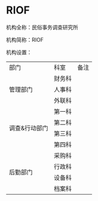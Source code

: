 # RIOF
机构全称：民俗事务调查研究所

机构简称：RIOF

机构设置：

<table>
   <tr>
      <td>部门</td>
      <td>科室</td>
      <td>备注</td>
   </tr>
   <tr>
      <td  rowspan="3">管理部门</td>
      <td>财务科</td>
      <td></td>
   </tr>
   <tr>
      <td>人事科</td>
      <td></td>
   </tr>
   <tr>
      <td>外联科</td>
      <td></td>
   </tr>
   <tr>
      <td rowspan="4">调查&行动部门</td>
      <td>第一科</td>
      <td></td>
   </tr>
   <tr>
      <td>第二科</td>
      <td></td>
   </tr>
   <tr>
      <td>第三科</td>
      <td></td>
   </tr>
   <tr>
      <td>第四科</td>
      <td></td>
   </tr>
   <tr>
      <td rowspan="4">后勤部门</td>
      <td>采购科</td>
      <td></td>
   </tr>
   <tr>
      <td>行政科</td>
      <td></td>
   </tr>
   <tr>
      <td>设备科</td>
      <td></td>
   </tr>
   <tr>
      <td>档案科</td>
      <td></td>
   </tr>
</table>


